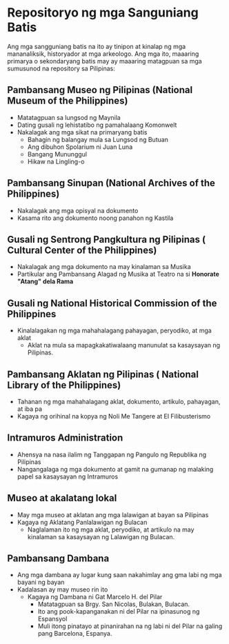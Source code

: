# Repositoryo ng mga Sanguniang Batis

Ang mga sangguniang batis na ito ay tinipon at kinalap ng mga mananaliksik, historyador at mga arkeologo. Ang mga ito, maaaring primarya o sekondaryang batis may ay maaaring matagpuan sa mga sumusunod na repository sa Pilipinas:

## Pambansang Museo ng Pilipinas (National Museum of the Philippines)
- Matatagpuan sa lungsod ng Maynila
- Dating gusali ng lehistatibo ng pamahalaang Komonwelt
- Nakalagak ang mga sikat na primaryang batis
	- Bahagin ng balangay mula sa Lungsod ng Butuan
	- Ang dibuhon Spolarium ni Juan Luna
	- Bangang Mununggul
	- Hikaw na Lingling-o

## Pambansang Sinupan (National Archives of the Philippines)
- Nakalagak ang mga opisyal na dokumento
- Kasama rito ang dokumento noong panahon ng Kastila

## Gusali ng Sentrong Pangkultura ng Pilipinas ( Cultural Center of the Philippines)
- Nakalagak ang mga dokumento na may kinalaman sa Musika
- Partikular ang Pambansang Alagad ng Musika at Teatro na si **Honorate "Atang" dela Rama**

## Gusali ng National Historical Commission of the Philippines
- Kinalalagakan ng mga mahahalagang pahayagan, peryodiko, at mga aklat
	- Aklat na mula sa mapagkakatiwalaang manunulat sa kasaysayan ng Pilipinas.

## Pambansang Aklatan ng Pilipinas ( National Library of the Philippines)
- Tahanan ng mga mahahalagang aklat, dokumento, artikulo, pahayagan, at iba pa
- Kagaya ng orihinal na kopya ng Noli Me Tangere at El Filibusterismo

## Intramuros Administration
- Ahensya na nasa ilalim ng Tanggapan ng Pangulo ng Republika ng Pilipinas
- Nangangalaga ng mga dokumento at gamit na gumanap ng malaking papel sa kasaysayan ng Intramuros

## Museo at akalatang lokal
- May mga museo at aklatan ang mga lalawigan at bayan sa Pilipinas
- Kagaya ng Aklatang Panlalawigan ng Bulacan
	- Naglalaman ito ng mga aklat, peryodiko, at artikulo na may kinalaman sa kasaysayan ng Lalawigan ng Bulacan.

## Pambansang Dambana
- Ang mga dambana ay lugar kung saan nakahimlay ang gma labi ng mga bayani ng bayan
- Kadalasan ay may museo rin ito
	- Kagaya ng Dambana ni Gat Marcelo H. del Pilar
		- Matatagpuan sa Brgy. San Nicolas, Bulakan, Bulacan.
		- Ito ang pook-kapanganakan ni del Pilar na ipinasunog ng Espansyol
		- Muli itong pinatayo at pinanirahan na ng labi ni del Pilar na galing pang Barcelona, Espanya.


